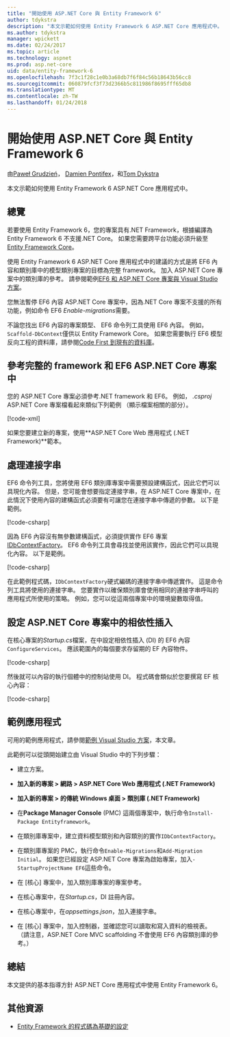 ```yaml
---
title: "開始使用 ASP.NET Core 與 Entity Framework 6"
author: tdykstra
description: "本文示範如何使用 Entity Framework 6 ASP.NET Core 應用程式中。"
ms.author: tdykstra
manager: wpickett
ms.date: 02/24/2017
ms.topic: article
ms.technology: aspnet
ms.prod: asp.net-core
uid: data/entity-framework-6
ms.openlocfilehash: 7f3c1f28c1e0b3a68db7f6f84c56b18643b56cc8
ms.sourcegitcommit: 060879fcf3f73d2366b5c811986f8695fff65db8
ms.translationtype: MT
ms.contentlocale: zh-TW
ms.lasthandoff: 01/24/2018
---
```

# <a name="getting-started-with-aspnet-core-and-entity-framework-6"></a>開始使用 ASP.NET Core 與 Entity Framework 6

由[Paweł Grudzień](https://github.com/pgrudzien12)， [Damien Pontifex](https://github.com/DamienPontifex)，和[Tom Dykstra](https://github.com/tdykstra)

本文示範如何使用 Entity Framework 6 ASP.NET Core 應用程式中。

## <a name="overview"></a>總覽

若要使用 Entity Framework 6，您的專案具有.NET Framework，根據編譯為 Entity Framework 6 不支援.NET Core。 如果您需要跨平台功能必須升級至[Entity Framework Core](https://docs.microsoft.com/ef/)。

使用 Entity Framework 6 ASP.NET Core 應用程式中的建議的方式是將 EF6 內容和類別庫中的模型類別專案的目標為完整 framework。 加入 ASP.NET Core 專案中的類別庫的參考。 請參閱範例[EF6 和 ASP.NET Core 專案與 Visual Studio 方案](https://github.com/aspnet/Docs/tree/master/aspnetcore/data/entity-framework-6/sample/)。

您無法暫停 EF6 內容 ASP.NET Core 專案中，因為.NET Core 專案不支援的所有功能，例如命令 EF6 *Enable-migrations*需要。

不論您找出 EF6 內容的專案類型、 EF6 命令列工具使用 EF6 內容。 例如，`Scaffold-DbContext`僅供以 Entity Framework Core。 如果您需要執行 EF6 模型反向工程的資料庫，請參閱[Code First 到現有的資料庫](https://msdn.microsoft.com/jj200620)。

## <a name="reference-full-framework-and-ef6-in-the-aspnet-core-project"></a>參考完整的 framework 和 EF6 ASP.NET Core 專案中

您的 ASP.NET Core 專案必須參考.NET framework 和 EF6。 例如， *.csproj* ASP.NET Core 專案檔看起來類似下列範例 （顯示檔案相關的部分）。

[!code-xml[](entity-framework-6/sample/MVCCore/MVCCore.csproj?range=3-9&highlight=2)]

如果您要建立新的專案，使用**ASP.NET Core Web 應用程式 (.NET Framework)**範本。

## <a name="handle-connection-strings"></a>處理連接字串

EF6 命令列工具，您將使用 EF6 類別庫專案中需要預設建構函式，因此它們可以具現化內容。 但是，您可能會想要指定連接字串，在 ASP.NET Core 專案中，在此情況下使用內容的建構函式必須要有可讓您在連接字串中傳遞的參數。 以下是範例。

[!code-csharp[](entity-framework-6/sample/EF6/SchoolContext.cs?name=snippet_Constructor)]

因為 EF6 內容沒有無參數建構函式，必須提供實作 EF6 專案[IDbContextFactory](https://msdn.microsoft.com/library/hh506876)。 EF6 命令列工具會尋找並使用該實作，因此它們可以具現化內容。 以下是範例。

[!code-csharp[](entity-framework-6/sample/EF6/SchoolContextFactory.cs?name=snippet_IDbContextFactory)]

在此範例程式碼，`IDbContextFactory`硬式編碼的連接字串中傳遞實作。 這是命令列工具將使用的連接字串。 您要實作以確保類別庫會使用相同的連接字串呼叫的應用程式所使用的策略。 例如，您可以從這兩個專案中的環境變數取得值。

## <a name="set-up-dependency-injection-in-the-aspnet-core-project"></a>設定 ASP.NET Core 專案中的相依性插入

在核心專案的*Startup.cs*檔案，在中設定相依性插入 (DI) 的 EF6 內容`ConfigureServices`。 應該範圍內的每個要求存留期的 EF 內容物件。

[!code-csharp[](entity-framework-6/sample/MVCCore/Startup.cs?name=snippet_ConfigureServices&highlight=5)]

然後就可以內容的執行個體中的控制站使用 DI。 程式碼會類似於您要撰寫 EF 核心內容：

[!code-csharp[](entity-framework-6/sample/MVCCore/Controllers/StudentsController.cs?name=snippet_ContextInController)]

## <a name="sample-application"></a>範例應用程式

可用的範例應用程式，請參閱[範例 Visual Studio 方案](https://github.com/aspnet/Docs/tree/master/aspnetcore/data/entity-framework-6/sample/)，本文章。

此範例可以從頭開始建立由 Visual Studio 中的下列步驟：

* 建立方案。

* **加入新的專案 > 網路 > ASP.NET Core Web 應用程式 (.NET Framework)**

* **加入新的專案 > 的傳統 Windows 桌面 > 類別庫 (.NET Framework)**

* 在**Package Manager Console** (PMC) 這兩個專案中，執行命令`Install-Package Entityframework`。

* 在類別庫專案中，建立資料模型類別和內容類別的實作`IDbContextFactory`。

* 在類別庫專案的 PMC，執行命令`Enable-Migrations`和`Add-Migration Initial`。 如果您已經設定 ASP.NET Core 專案為啟始專案，加入`-StartupProjectName EF6`這些命令。

* 在 [核心] 專案中，加入類別庫專案的專案參考。

* 在核心專案中，在*Startup.cs*，DI 註冊內容。

* 在核心專案中，在*appsettings.json*，加入連接字串。

* 在 [核心] 專案中，加入控制器，並確認您可以讀取和寫入資料的檢視表。 （請注意，ASP.NET Core MVC scaffolding 不會使用 EF6 內容類別庫的參考。）

## <a name="summary"></a>總結

本文提供的基本指導方針 ASP.NET Core 應用程式中使用 Entity Framework 6。

## <a name="additional-resources"></a>其他資源

* [Entity Framework 的程式碼為基礎的設定](https://msdn.microsoft.com/data/jj680699.aspx)
